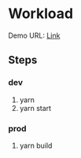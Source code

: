 # Workload

Demo URL: [Link](https://workload.surge.sh/)

## Steps

### dev

1. yarn
2. yarn start

### prod

1. yarn build
